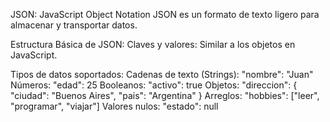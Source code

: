 JSON: JavaScript Object Notation
JSON es un formato de texto ligero para almacenar y transportar datos. 

Estructura Básica de JSON:
Claves y valores: Similar a los objetos en JavaScript.

Tipos de datos soportados:
Cadenas de texto (Strings): "nombre": "Juan"
Números: "edad": 25
Booleanos: "activo": true
Objetos: "direccion": { "ciudad": "Buenos Aires", "pais": "Argentina" }
Arreglos: "hobbies": ["leer", "programar", "viajar"]
Valores nulos: "estado": null
